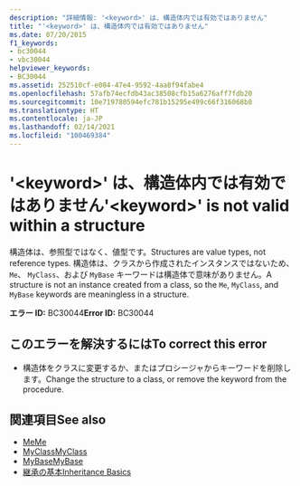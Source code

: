 ```yaml
---
description: "詳細情報: '<keyword>' は、構造体内では有効ではありません"
title: "'<keyword>' は、構造体内では有効ではありません"
ms.date: 07/20/2015
f1_keywords:
- bc30044
- vbc30044
helpviewer_keywords:
- BC30044
ms.assetid: 252510cf-e084-47e4-9592-4aa8f94fabe4
ms.openlocfilehash: 57afb74ecfdb43ac38508cfb15a6276aff7fdb20
ms.sourcegitcommit: 10e719780594efc781b15295e499c66f316068b8
ms.translationtype: HT
ms.contentlocale: ja-JP
ms.lasthandoff: 02/14/2021
ms.locfileid: "100469384"
---
```

# <a name="keyword-is-not-valid-within-a-structure"></a><span data-ttu-id="ec135-103">'\<keyword>' は、構造体内では有効ではありません</span><span class="sxs-lookup"><span data-stu-id="ec135-103">'\<keyword>' is not valid within a structure</span></span>

<span data-ttu-id="ec135-104">構造体は、参照型ではなく、値型です。</span><span class="sxs-lookup"><span data-stu-id="ec135-104">Structures are value types, not reference types.</span></span> <span data-ttu-id="ec135-105">構造体は、クラスから作成されたインスタンスではないため、 `Me`、 `MyClass`、および `MyBase` キーワードは構造体で意味がありません。</span><span class="sxs-lookup"><span data-stu-id="ec135-105">A structure is not an instance created from a class, so the `Me`, `MyClass`, and `MyBase` keywords are meaningless in a structure.</span></span>  
  
 <span data-ttu-id="ec135-106">**エラー ID:** BC30044</span><span class="sxs-lookup"><span data-stu-id="ec135-106">**Error ID:** BC30044</span></span>  
  
## <a name="to-correct-this-error"></a><span data-ttu-id="ec135-107">このエラーを解決するには</span><span class="sxs-lookup"><span data-stu-id="ec135-107">To correct this error</span></span>  
  
- <span data-ttu-id="ec135-108">構造体をクラスに変更するか、またはプロシージャからキーワードを削除します。</span><span class="sxs-lookup"><span data-stu-id="ec135-108">Change the structure to a class, or remove the keyword from the procedure.</span></span>  
  
## <a name="see-also"></a><span data-ttu-id="ec135-109">関連項目</span><span class="sxs-lookup"><span data-stu-id="ec135-109">See also</span></span>

- [<span data-ttu-id="ec135-110">Me</span><span class="sxs-lookup"><span data-stu-id="ec135-110">Me</span></span>](../programming-guide/program-structure/me-my-mybase-and-myclass.md#me)
- [<span data-ttu-id="ec135-111">MyClass</span><span class="sxs-lookup"><span data-stu-id="ec135-111">MyClass</span></span>](../programming-guide/program-structure/me-my-mybase-and-myclass.md#myclass)
- [<span data-ttu-id="ec135-112">MyBase</span><span class="sxs-lookup"><span data-stu-id="ec135-112">MyBase</span></span>](../programming-guide/program-structure/me-my-mybase-and-myclass.md#mybase)
- [<span data-ttu-id="ec135-113">継承の基本</span><span class="sxs-lookup"><span data-stu-id="ec135-113">Inheritance Basics</span></span>](../programming-guide/language-features/objects-and-classes/inheritance-basics.md)
